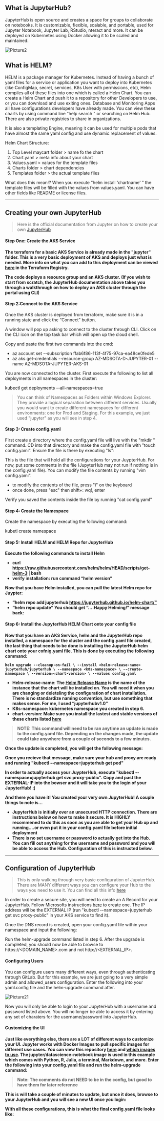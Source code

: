 <h2>What is JupyterHub?</h2>

JupyterHub is open source and creates a space for groups to collaborate on notebooks. It is customizable, flexible, scalable, and portable, used for Jupyter Notebook, Jupyter Lab, RStudio, nteract and more. It can be deployed on Kubernetes using Docker allowing it to be scaled and maintained. 

![Picture2](uploads/64e165f986661795a42af0b79699f40c/Picture2.png)

<h2>What is HELM?</h2>

HELM is a package manager for Kubernetes. Instead of having a bunch of yaml files for a service or application you want to deploy into Kubernetes (like ConfigMap, secret, services, K8s User with permissions, etc), Helm compiles all of these files into one which is called a Helm Chart. You can create a Helm Chart and push it to a repository for other Developers to use, or you can download and use exiting ones. Database and Monitoring Apps all have configurations developers have already made. You can view these charts by using command line “help search <keyword>" or searching on Helm Hub. There are also private registries to share in organizations.

It is also a templating Engine, meaning it can be used for multiple pods that have almost the same yaml config and use dynamic replacement of values.


Helm Chart Structure:
1.	Top Level maycart folder > name fo the chart
2.	Chart.yaml > meta info about your chart
3.	Values.yaml > values for the template files
4.	Charts folder > chart dependencies
5.	Templates folder > the actual template files

What does this mean!?
When you execute “helm install 'chartname' ” the template files will be filled with the values from values.yaml. You can have other fields like README or license files.

______

<h2>Creating your own JupyterHub</h2>

> Here is the official documentation from Jupyter on how to create your own [JupyterHub](https://zero-to-jupyterhub.readthedocs.io/en/latest/)

<h4> Step One: Create the AKS Service <h4>

The terraform for a basic AKS Service is already made in the "jupyter" folder. This is a very basic deployment of AKS and deploys just what is needed. More info on what you can add to this deployment can be viewed [here](https://registry.terraform.io/providers/hashicorp/azurerm/latest/docs/resources/kubernetes_cluster) in the Terraform Registry.

The code deploys a resource group and an AKS cluster. (If you wish to start from scratch, the JupyterHub documentation above takes you through a walkthrough on how to deploy an AKS cluster through the portal using CLI)

<h4>Step 2:Connect to the AKS Service</h4>

Once the AKS cluster is deployed from terraform, make sure it is in a running state and click the “Connect” button.  

A window will pop up asking to connect to the cluster through CLI. Click on the CLI icon on the top task bar which will open up the cloud shell.

Copy and paste the first two commands into the cmd:
- az account set --subscription ffab6f86-113f-4f75-97ca-ea48ce0fede5
- az aks get-credentials --resource-group AZ-MDSOTA-D-JUPYTER-01 --name AZ-MDSOTA-JUPYTER-AKS-01
 

You are now connected to the cluster. First execute the following to list all deployments in all namespaces in the cluster:

kubectl get deployments --all-namespaces=true

>You can think of Namespaces as Folders within Windows Explorer. They provide a logical separation between different services. Usually you would want to create different namespaces for different environments: one for Prod and Staging. For this example, we just used "jupyter" as you will see in step 4.


<h4>Step 3: Create config.yaml</h4>

First create a directory where the config.yaml file will live with the "mkdir <directory-name>" command. CD into that directory and make the config.yaml file with "touch config.yaml". Ensure the file is there by executing "ls":


This is the file that will hold all the configurations for your JuypterHub. For now, put some comments in the file (JupyterHub may not run if nothing is in the config.yaml file). You can modify the file contents by running "vim config.yaml".
- to modify the contents of the file, press "i" on the keyboard
- once done, press "esc" then shift+: wq!, enter


Verify you saved the contents inside the file by running "cat config.yaml"


<h4>Step 4: Create the Namespace</h4>

Create the namespace by executing the following command:

kubetl create namespace <name-of-namespace>


<h4>Step 5: Install HELM and HELM Repo for JupyterHub<h4>

Execute the following commands to install Helm
- curl https://raw.githubusercontent.com/helm/helm/HEAD/scripts/get-helm-3 | bash
- verify installation: run command “helm version”


Now that you have Helm installed, you can pull the latest Helm repo for Juypter:
- “helm repo add jupyterhub https://jupyterhub.github.io/helm-chart/”
- “helm repo update”
You should get “….Happy Helming!” message back:


<h4>Step 6: Install the JupyterHub HELM Chart onto your config file<h4>

Now that you have an AKS Service, helm and the JupyterHub repo installed, a namespace for the cluster and the config.yaml file created, the last thing that needs to be done is installing the JupyterHub helm chart onto your cofnig.yaml file. This is done by executing the following command:

	helm upgrade --cleanup-on-fail \ --install <helm-release-name> jupyterhub/jupyterhub \ --namespace <k8s-namespace> \ --create-namespace \ --version=<chart-version> \ --values config.yaml

- Helm-release-name: The [Helm Release Name](https://helm.sh/docs/glossary/#release) is the name of the instance that the chart will be installed on. You will need it when you are changing or deleteling the configuration of chart installation. There is no standardize naming convention, but use something that makes sense. For me, I used “jupyterhubv1.0"
- K8s-namespace: kubernetes namespace you created in step 6.
- chart-version: Make sure you install the lastest and stable versions of these charts listed [here](https://jupyterhub.github.io/helm-chart/)

>NOTE: This command will need to be ran anytime an update is made to the config.yaml file. Depending on the changes made, the update could take anywhere from a couple of seconds to a few minutes.

Once the update is completed, you will get the following message:

Once you recieve that message, make sure your hub and proxy are ready and running "kubectl --namespace=jupyterhub get pod"

In order to actually access your JuypterHub, execute "kubectl --namespace=jupyterhub get svc proxy-public". Copy and past the EXTERNAL-IP into the bowser and it will take you to the login of your JupyterHub! :)


And there you have it! You created your very own JupyterHub! A couple things to note is...
- JupyterHub is initially over an unsecured HTTP connection. There are instructions below on how to make it secure. It is HIGHLY recommened to do this as soon as you are able to get your Hub up and running....or even put it in your config.yaml file before initial deployment
- There is no set username or password to actually get into the Hub. You can fill out anything for the username and password and you will be able to access the Hub. Configuration of this is instructed below.

------
<h2>Configuration of JupyterHub</h2>

>This is only walking through very basic configuration of JupyterHub. There are MANY different ways you can configure your Hub to the ways you need to use it. You can find all this info [here](https://zero-to-jupyterhub.readthedocs.io/en/latest/jupyterhub/customization.html)

In order to create a secure site, you will need to create an A Record for your JupyterHub. Follow Microsofts instructions [here](https://docs.microsoft.com/en-us/azure/dns/dns-getstarted-portal) to create one. The IP address will be the EXTERNAL IP (run "kubectl --namespace=jupyterhub get svc proxy-public" in your AKS service to find it).

Once the DNS record is created, open your config.yaml file within your namespace and input the following:


Run the helm-upgrade command listed in step 6. After the upgrade is completed, you should now be able to browse to https://<DOMAIN_NAME>.com and not http://<EXTERNAL_IP>.

<h4>Configuring Users</h4>

You can configure users many different ways, even through authenticating through GitLab. But for this example, we are just going to a very simple admin and allowed_users configuration. Enter the following into your yaml.config file and the helm-upgrade command after.

![Picture21](uploads/175c21c3650ae6f9b07f2441212265a7/Picture21.PNG)

Now you will only be able to login to your JupyterHub with a username and password listed above. You will no longer be able to access it by entering any set of charaters for the username/password into JupyterHub.

<h4>Customizing the UI<h4>

Just like everything else, there are a LOT of different ways to customize your UI. Jupyter works with Docker Images to pull specific images for different use cases. You can view this repository [here](https://github.com/jupyter/docker-stacks/) and [which images to use](https://jupyter-docker-stacks.readthedocs.io/en/latest/using/selecting.html).  The jupyter/datascience-notebook image is used in this example which comes with Python, R, Julia, a terminal, Markdown, and more. Enter the following into your config.yaml file and run the helm-upgrade command:

 >Note: The comments do not NEED to be in the config, but good to have them for later reference

This is will take a couple of minutes to update, but once it does, browse to your JupyterHub and you will see a new UI once you login:

With all these configurations, this is what the final config.yaml file looks like:
